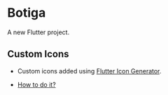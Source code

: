 # Botiga

A new Flutter project.

## Custom Icons

-   Custom icons added using [Flutter Icon Generator](https://www.fluttericon.com/).

-   [How to do it?](https://medium.com/deviniti-technology-driven-blog/the-best-way-to-add-custom-icons-to-your-flutter-project-6381ab697813)
